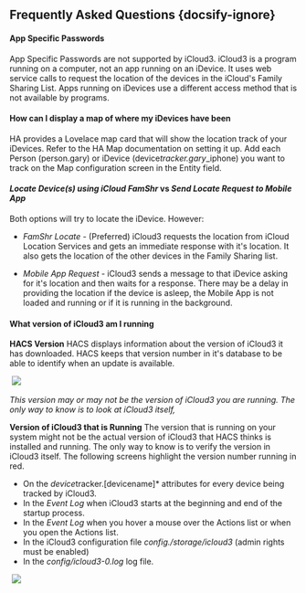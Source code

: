 ## Frequently Asked Questions  {docsify-ignore}


#### App Specific Passwords

App Specific Passwords are not supported by iCloud3. iCloud3 is a program running on a computer, not an app running on an iDevice. It uses web service calls to request the location of the devices in the iCloud's Family Sharing List. Apps running on iDevices use a different access method that is not available by programs.

#### How can I display a map of where my iDevices have been

HA provides a Lovelace map card that will show the location track of your iDevices. Refer to the HA Map documentation on setting it up. Add each Person (person.gary) or iDevice (device*tracker.gary*_iphone)  you want to track on the Map configuration screen in the Entity field. 


#### *Locate Device(s) using iCloud FamShr* vs *Send Locate Request to Mobile App* 
Both options will try to locate the iDevice. However:

- *FamShr Locate* - (Preferred) iCloud3 requests the location from iCloud Location Services and gets an immediate response with it's location. It also gets the location of the other devices in the Family Sharing list. 

- *Mobile App Request* - iCloud3 sends a message to that iDevice asking for it's location and then waits for a response. There may be a delay in providing the location if the device is asleep, the Mobile App is not loaded and running or if it is running in the background.


#### What version of iCloud3 am I running
**HACS Version**
HACS displays information about the version of iCloud3 it has downloaded. HACS keeps that version number in it's database to be able to identify when an update is available. 

​	<img src="../icloud3*v3*docs/images/version-hacs.png">

*This version may or may not be the version of iCloud3 you are running. The only way to know is to look at iCloud3 itself,*

**Version of iCloud3 that is Running**
The version that is running on your system might not be the actual version of iCloud3 that HACS thinks is installed and running. The only way to know is to verify the version in iCloud3 itself.  The following screens highlight the version number running in red. 

- On the *device*tracker.[devicename]* attributes for every device being tracked by iCloud3.
- In the *Event Log* when iCloud3 starts at the beginning and end of the startup process.
- In the *Event Log* when you hover a mouse over the Actions list or when you open the Actions list. 
- In the iCloud3 configuration file *config./storage/icloud3* (admin rights must be enabled)
- In the *config/icloud3-0.log* log file.

​	<img src="../icloud3*v3*docs/images/version-running.png">



